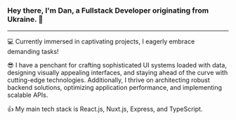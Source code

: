 ### Hey there, I'm Dan, a Fullstack Developer originating from Ukraine. 👋
---

💻 Currently immersed in captivating projects, I eagerly embrace demanding tasks!

😎 I have a penchant for crafting sophisticated UI systems loaded with data, designing visually appealing interfaces, and staying ahead of the curve with cutting-edge technologies. Additionally, I thrive on architecting robust backend solutions, optimizing application performance, and implementing scalable APIs.

👍 My main tech stack is React.js, Nuxt.js, Express, and TypeScript.

<!--


Here are some ideas to get you started:

- 🔭 I’m currently working on ...
- 🌱 I’m currently learning ...
- 👯 I’m looking to collaborate on ...
- 🤔 I’m looking for help with ...
- 💬 Ask me about ...
- 📫 How to reach me: ...
- 😄 Pronouns: ...
- ⚡ Fun fact: ...
-->

